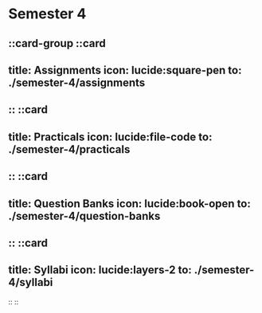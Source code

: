 # Semester 4

::card-group
  ::card
  ---
  title: Assignments
  icon: lucide:square-pen
  to: ./semester-4/assignments
  ---
  ::
  ::card
  ---
  title: Practicals
  icon: lucide:file-code
  to: ./semester-4/practicals
  ---
  ::
  ::card
  ---
  title: Question Banks
  icon: lucide:book-open
  to: ./semester-4/question-banks
  ---
  ::
  ::card
  ---
  title: Syllabi
  icon: lucide:layers-2
  to: ./semester-4/syllabi
  ---
  ::
::

